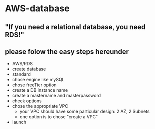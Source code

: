 # AWS-database
## "If you need a relational database, you need RDS!"
## please folow the easy steps hereunder
- AWS/RDS
- create database
- standard
- chose engine like mySQL
- chose freeTier option
- create a DB instance name 
- create a mastername and masterpassword
- check options
- chose the appropriate VPC
  - your VPC should have some particular design: 2 AZ, 2 Subnets
  - one option is to chose "create a VPC"
- launch
